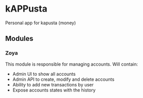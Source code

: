 # kAPPusta

Personal app for kapusta (money)

## Modules

### Zoya

This module is responsible for managing accounts. Will contain:

- Admin UI to show all accounts
- Admin API to create, modify and delete accounts
- Ability to add new transactions by user
- Expose accounts states with the history

